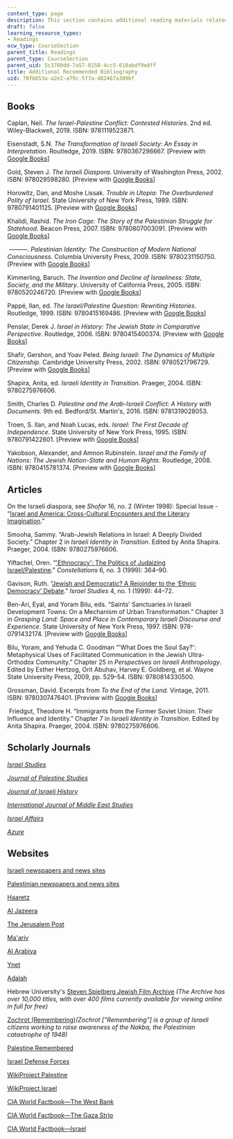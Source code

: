 ```yaml
---
content_type: page
description: This section contains additional reading materials related to the course.
draft: false
learning_resource_types:
- Readings
ocw_type: CourseSection
parent_title: Readings
parent_type: CourseSection
parent_uid: 5c3780dd-7a57-8158-4cc5-610abdf9e8ff
title: Additional Recommended Bibliography
uid: 70fb653a-a2e2-a79c-5f7a-482467a309bf
---
```

## Books 

Caplan, Neil. *The Israel-Palestine Conflict: Contested Histories*. 2nd ed. Wiley-Blackwell, 2019. ISBN: 9781119523871. 

Eisenstadt, S.N. *The Transformation of Israeli Society: An Essay in Interpretation*. Routledge, 2019. ISBN: 9780367296667. \[Preview with [Google Books](https://books.google.com/books?id=cayhDwAAQBAJ&pg=PAfrontcover#v=onepage&q&f=false)\]

Gold, Steven J. *The Israeli Diaspora*. University of Washington Press, 2002. ISBN: 978029598280. \[Preview with [Google Books](https://books.google.com/books?id=5QOOAgAAQBAJ&pg=PAfrontcover#v=onepage&q&f=false)\]

Horowitz, Dan, and Moshe Lissak. *Trouble in Utopia: The Overburdened Polity of Israel*. State University of New York Press, 1989. ISBN: 9780791401125. \[Preview with [Google Books](https://books.google.com/books?id=sJhf2nr0nQ8C&pg=PAfrontcover#v=onepage&q&f=false)\]

Khalidi, Rashid. *The Iron Cage: The Story of the Palestinian Struggle for Statehood*. Beacon Press, 2007. ISBN: 9780807003091. \[Preview with [Google Books](https://books.google.com/books?id=xp3MQavDxjIC&pg=PAfrontcover#v=onepage&q&f=false)\]

 ———. *Palestinian Identity: The Construction of Modern National Consciousness*. Columbia University Press, 2009. ISBN: 9780231150750. \[Preview with [Google Books](https://books.google.com/books?id=YDPKFyZ38qsC&pg=PAfrontcover#v=onepage&q&f=false)\]

Kimmerling, Baruch. *The Invention and Decline of Israeliness: State, Society, and the Military*. University of California Press, 2005. ISBN: 9780520246720. \[Preview with [Google Books](https://books.google.com/books?id=OWMyD24ydKoC&pg=PAfrontcover#v=onepage&q&f=false)\]

Pappé, Ilan, ed. *The Israel/Palestine Question: Rewriting Histories*. Routledge, 1999. ISBN: 9780415169486. \[Preview with [Google Books](https://books.google.com/books?id=YR8M9DehvMEC&pg=PAfrontcover#v=onepage&q&f=false)\]

Penslar, Derek J. *Israel in History: The Jewish State in Comparative Perspective*. Routledge, 2006. ISBN: 9780415400374. \[Preview with [Google Books](https://books.google.com/books?id=h5t9AgAAQBAJ&pg=PAfrontcover#v=onepage&q&f=false)\]

Shafir, Gershon, and Yoav Peled. *Being Israeli: The Dynamics of Multiple Citizenship*. Cambridge University Press, 2002. ISBN: 9780521796729. \[Preview with [Google Books](https://books.google.com/books?id=obTYDj0rNZgC&pg=PAfrontcover#v=onepage&q&f=false)\]

Shapira, Anita, ed. *Israeli Identity in Transition*. Praeger, 2004. ISBN: 9780275976606.

Smith, Charles D. *Palestine and the Arab-Israeli Conflict: A History with Documents*. 9th ed. Bedford/St. Martin's, 2016. ISBN: 9781319028053. 

Troen, S. Ilan, and Noah Lucas, eds. *Israel: The First Decade of Independence*. State University of New York Press, 1995. ISBN: 9780791422601. \[Preview with [Google Books](https://books.google.com/books?id=FaMME09gWg8C&pg=PAfrontcover#v=onepage&q&f=false)\]

Yakobson, Alexander, and Amnon Rubinstein. *Israel and the Family of Nations: The Jewish Nation-State and Human Rights*. Routledge, 2008. ISBN: 9780415781374. \[Preview with [Google Books](https://books.google.com/books?id=tFxW-7skk3UC&pg=PAfrontcover#v=onepage&q&f=false)\]

## Articles

On the Israeli diaspora, see *Shofar* 16, no. 2 (Winter 1998): Special Issue - “[Israel and America: Cross-Cultural Encounters and the Literary Imagination](https://www.jstor.org/stable/i40113292).”

Smooha, Sammy. “Arab-Jewish Relations in Israel: A Deeply Divided Society.” Chapter 2 in *Israeli Identity in Transition*. Edited by Anita Shapira. Praeger, 2004. ISBN: 9780275976606.

Yiftachel, Oren. “['Ethnocracy': The Politics of Judaizing Israel/Palestine](https://onlinelibrary.wiley.com/doi/abs/10.1111/1467-8675.00151).” *Constellations* 6, no. 3 (1999): 364–90.

Gavison, Ruth. “[Jewish and Democratic? A Rejoinder to the ‘Ethnic Democracy’ Debate](https://www.jstor.org/stable/30245727?seq=1#page_scan_tab_contents).” *Israel Studies* 4, no. 1 (1999): 44–72.

Ben-Ari, Eyal, and Yoram Bilu, eds. “Saints' Sanctuaries in Israeli Development Towns: On a Mechanism of Urban Transformation.” Chapter 3 in *Grasping Land: Space and Place in Contemporary Israeli Discourse and Experience*. State University of New York Press, 1997. ISBN: 978-0791432174. \[Preview with [Google Books](https://books.google.com/books?id=HX9JygbRYqoC&pg=PA61=onepage#v=onepage&q&f=false)\]

Bilu, Yoram, and Yehuda C. Goodman “'What Does the Soul Say?': Metaphysical Uses of Facilitated Communication in the Jewish Ultra-Orthodox Community.” Chapter 25 in *Perspectives on Israeli Anthropology*. Edited by Esther Hertzog, Orit Abuhav, Harvey E. Goldberg, et al. Wayne State University Press, 2009, pp. 529–54. ISBN: 9780814330500. 

Grossman, David. Excerpts from *To the End of the Land*. Vintage, 2011. ISBN: 9780307476401. \[Preview with [Google Books](https://books.google.com/books?id=wNAJLgV-ImIC&pg=PAfrontcover#v=onepage&q&f=false)\]

 Friedgut, Theodore H. “Immigrants from the Former Soviet Union: Their Influence and Identity.” Chapter 7 in *Israeli Identity in Transition*. Edited by Anita Shapira. Praeger, 2004. ISBN: 9780275976606.

## Scholarly Journals

[*Israel Studies*](https://iupress.org/journals/israelstudies/)

[*Journal of Palestine Studies*](https://www.palestine-studies.org/en/journals/jps/about)

[*Journal of Israeli History*](https://www.tandfonline.com/toc/fjih20/current)

[*International Journal of Middle East Studies*](https://www.cambridge.org/core/journals/international-journal-of-middle-east-studies)

[*Israel Affairs*](https://www.tandfonline.com/action/journalInformation?show=aimsScope&journalCode=fisa20)

[*Azure*](https://en.wikipedia.org/wiki/Azure_%28magazine%29)

## Websites

[Israeli newspapers and news sites](http://www.world-newspapers.com/israel.html)

[Palestinian newspapers and news sites](http://www.world-newspapers.com/palestine.html)

[Haaretz](https://www.haaretz.com/)

[Al Jazeera](https://www.aljazeera.com/)

[The Jerusalem Post](https://www.jpost.com/)

[Ma'ariv](https://www.makorrishon.co.il/)

[Al Arabiya](https://english.alarabiya.net/)

[Ynet](https://www.ynetnews.com/home/0,7340,L-3083,00.html)

[Adalah](https://www.adalah.org/en)

Hebrew University's [Steven Spielberg Jewish Film Archive](https://en.jfa.huji.ac.il/) *(The Archive has over 10,000 titles, with over 400 films currently available for viewing online in full for free)*

[Zochrot (Remembering)](https://www.zochrot.org/index.php?lang=english)*(Zochrot \["Remembering"\] is a group of Israeli citizens working to raise awareness of the Nakba, the Palestinian catastrophe of 1948)*

[Palestine Remembered](https://www.palestineremembered.com/)

[Israel Defense Forces](https://www.idf.il/EN)

[WikiProject Palestine](https://en.wikipedia.org/wiki/Wikipedia:WikiProject_Palestine)

[WikiProject Israel](https://en.wikipedia.org/wiki/Wikipedia:WikiProject_Israel)

[CIA World Factbook—The West Bank](https://www.cia.gov/the-world-factbook/countries/west-bank/) 

[CIA World Factbook—The Gaza Strip](https://www.cia.gov/the-world-factbook/countries/gaza-strip/)

[CIA World Factbook—Israel](https://www.cia.gov/the-world-factbook/countries/israel/)